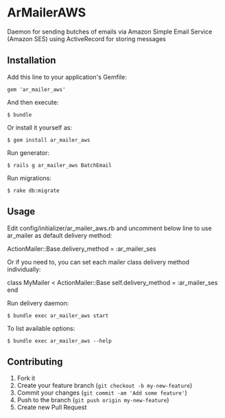 # ArMailerAWS

Daemon for sending butches of emails via Amazon Simple Email Service (Amazon SES) using ActiveRecord for storing messages



## Installation

Add this line to your application's Gemfile:

    gem 'ar_mailer_aws'

And then execute:

    $ bundle

Or install it yourself as:

    $ gem install ar_mailer_aws

Run generator:

    $ rails g ar_mailer_aws BatchEmail

Run migrations:

    $ rake db:migrate

## Usage

Edit config/initializer/ar_mailer_aws.rb and uncomment below line to use ar_mailer as default delivery method:

  ActionMailer::Base.delivery_method = :ar_mailer_ses

Or if you need to, you can set each mailer class delivery method individually:

  class MyMailer < ActionMailer::Base
    self.delivery_method = :ar_mailer_ses
  end

Run delivery daemon:

    $ bundle exec ar_mailer_aws start

To list available options:

    $ bundle exec ar_mailer_aws --help


## Contributing

1. Fork it
2. Create your feature branch (`git checkout -b my-new-feature`)
3. Commit your changes (`git commit -am 'Add some feature'`)
4. Push to the branch (`git push origin my-new-feature`)
5. Create new Pull Request
